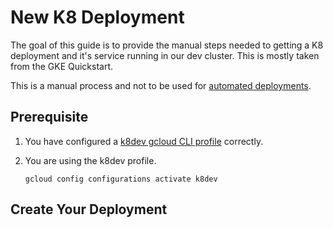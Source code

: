 # New K8 Deployment
The goal of this guide is to provide the manual steps needed to getting a K8 deployment and it's service running in our dev cluster.  This is mostly taken from the GKE Quickstart.

This is a manual process and not to be used for [automated deployments](new-cicd.md).


## Prerequisite
1. You have configured a [k8dev gcloud CLI profile](new-gcloud-profile.md) correctly.
2. You are using the k8dev profile.

    ```
    gcloud config configurations activate k8dev
    ```

## Create Your Deployment

